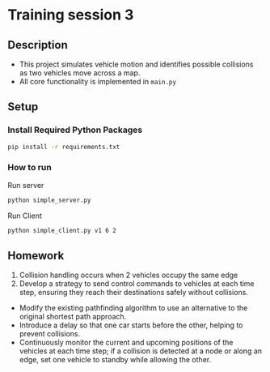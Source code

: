 # Training session 3

## Description
- This project simulates vehicle motion and identifies possible collisions as two vehicles move across a map.
- All core functionality is implemented in `main.py`

## Setup
### Install Required Python Packages
```bash
pip install -r requirements.txt
```
### How to run
Run server
```bash
python simple_server.py
```
Run Client
```bash
python simple_client.py v1 6 2
```
## Homework

1. Collision handling occurs when 2 vehicles occupy the same edge
2. Develop a strategy to send control commands to vehicles at each time step, ensuring they reach their destinations safely without collisions.
- Modify the existing pathfinding algorithm to use an alternative to the original shortest path approach.
- Introduce a delay so that one car starts before the other, helping to prevent collisions.
- Continuously monitor the current and upcoming positions of the vehicles at each time step; if a collision is detected at a node or along an edge, set one vehicle to standby while allowing the other.